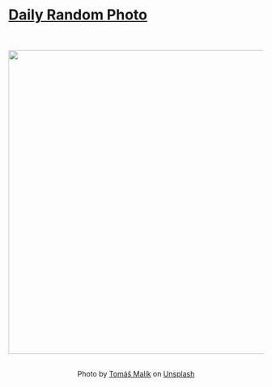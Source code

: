 # [Daily Random Photo](https://www.dailyrandomphoto.com/)

<div align="center">
  <br>
  <br>
  <a href="https://www.dailyrandomphoto.com/p/2022/2022-04-24/"><img src="https://images.unsplash.com/photo-1612828898794-a64150c56e53?crop=entropy&cs=tinysrgb&fit=max&fm=jpg&ixid=Mnw3NzUwOHwwfDF8cmFuZG9tfHx8fHx8fHx8MTY1MDc2MDE3NQ&ixlib=rb-1.2.1&q=80&w=1080" width="600px"></a>
  <br>
  <br>
  <p class="has-text-grey">Photo by <a href="https://unsplash.com/@malcoo?utm_source=Daily%20Random%20Photo&amp;utm_medium=referral" target="_blank" rel="noopener noreferrer">Tomáš Malík</a> on <a href="https://unsplash.com/photos/Y-3XnYQWVqA?utm_source=Daily%20Random%20Photo&amp;utm_medium=referral" target="_blank" rel="noopener noreferrer">Unsplash</a></p>
</div>

